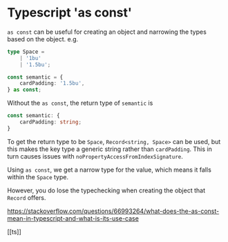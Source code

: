 # Typescript 'as const'

`as const` can be useful for creating an object and narrowing the types based on the object. e.g.
```ts
type Space =
    | '1bu'
    | '1.5bu';

const semantic = {
    cardPadding: '1.5bu',
} as const;
```

Without the `as const`, the return type of `semantic` is
```ts
const semantic: {
    cardPadding: string;
}
```

To get the return type to be `Space`, `Record<string, Space>` can be used, but this makes the key type a generic string rather than `cardPadding`. This in turn causes issues with `noPropertyAccessFromIndexSignature`.

Using `as const`, we get a narrow type for the value, which means it falls within the `Space` type.

However, you do lose the typechecking when creating the object that `Record` offers.

https://stackoverflow.com/questions/66993264/what-does-the-as-const-mean-in-typescript-and-what-is-its-use-case

[[ts]]
